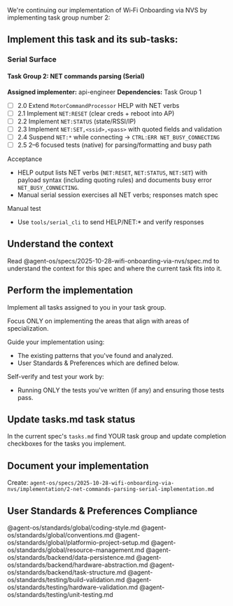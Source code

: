 We're continuing our implementation of Wi‑Fi Onboarding via NVS by implementing task group number 2:

## Implement this task and its sub-tasks:

### Serial Surface

#### Task Group 2: NET commands parsing (Serial)

**Assigned implementer:** api-engineer
**Dependencies:** Task Group 1

- [ ] 2.0 Extend `MotorCommandProcessor` HELP with NET verbs
- [ ] 2.1 Implement `NET:RESET` (clear creds + reboot into AP)
- [ ] 2.2 Implement `NET:STATUS` (state/RSSI/IP)
- [ ] 2.3 Implement `NET:SET,<ssid>,<pass>` with quoted fields and validation
- [ ] 2.4 Suspend `NET:*` while connecting → `CTRL:ERR NET_BUSY_CONNECTING`
- [ ] 2.5 2–6 focused tests (native) for parsing/formatting and busy path

Acceptance

- HELP output lists NET verbs (`NET:RESET`, `NET:STATUS`, `NET:SET`) with payload syntax (including quoting rules) and documents busy error `NET_BUSY_CONNECTING`.
- Manual serial session exercises all NET verbs; responses match spec

Manual test

- Use `tools/serial_cli` to send HELP/NET:* and verify responses

## Understand the context

Read @agent-os/specs/2025-10-28-wifi-onboarding-via-nvs/spec.md to understand the context for this spec and where the current task fits into it.

## Perform the implementation

Implement all tasks assigned to you in your task group.

Focus ONLY on implementing the areas that align with areas of specialization.

Guide your implementation using:
- The existing patterns that you've found and analyzed.
- User Standards & Preferences which are defined below.

Self-verify and test your work by:
- Running ONLY the tests you've written (if any) and ensuring those tests pass.

## Update tasks.md task status

In the current spec's `tasks.md` find YOUR task group and update completion checkboxes for the tasks you implement.

## Document your implementation

Create: `agent-os/specs/2025-10-28-wifi-onboarding-via-nvs/implementation/2-net-commands-parsing-serial-implementation.md`

## User Standards & Preferences Compliance

@agent-os/standards/global/coding-style.md
@agent-os/standards/global/conventions.md
@agent-os/standards/global/platformio-project-setup.md
@agent-os/standards/global/resource-management.md
@agent-os/standards/backend/data-persistence.md
@agent-os/standards/backend/hardware-abstraction.md
@agent-os/standards/backend/task-structure.md
@agent-os/standards/testing/build-validation.md
@agent-os/standards/testing/hardware-validation.md
@agent-os/standards/testing/unit-testing.md

